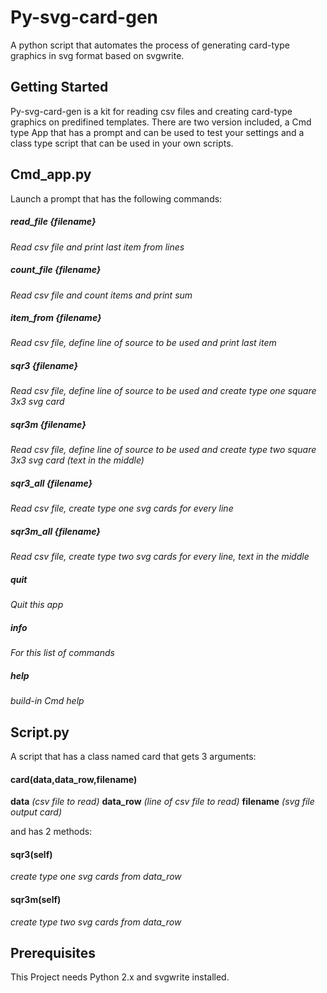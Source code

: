 # Py-svg-card-gen
A python script that automates the process of generating card-type graphics in svg format based on svgwrite.

## Getting Started
Py-svg-card-gen is a kit for reading csv files and creating card-type graphics on predifined templates. There are two version included, a Cmd type App that has a prompt and can be used to test your settings and a class type script that can be used in your own scripts.

## Cmd_app.py

Launch a prompt that has the following commands:

##### read_file {filename}
_Read csv file and print last item from lines_
##### count_file {filename}
_Read csv file and count items and print sum_
##### item_from {filename}
_Read csv file, define line of source to be used and print last item_


##### sqr3 {filename}        
_Read csv file, define line of source to be used and create type one square 3x3 svg card_
##### sqr3m {filename}       
_Read csv file, define line of source to be used and create type two square 3x3 svg card (text in the middle)_
##### sqr3_all {filename}    
_Read csv file, create type one svg cards for every line_
##### sqr3m_all {filename}   
_Read csv file, create type two svg cards for every line, text in the middle_
##### quit                   
_Quit this app_
##### info                   
_For this list of commands_
##### help                   
_build-in Cmd help_

## Script.py

A script that has a class named card that gets 3 arguments:

#### card(data,data_row,filename)

__data__ 
_(csv file to read)_
__data_row__
_(line of csv file to read)_
__filename__
_(svg file output card)_

and has 2 methods:

#### sqr3(self)
_create type one svg cards from data_row_

#### sqr3m(self)
_create type two svg cards from data_row_

## Prerequisites
This Project needs Python 2.x and svgwrite installed.
